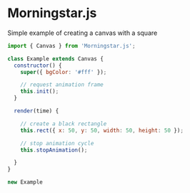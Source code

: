 # Morningstar.js

Simple example of creating a canvas with a square
```javascript
import { Canvas } from 'Morningstar.js';

class Example extends Canvas {
  constructor() {
    super({ bgColor: '#fff' });

    // request animation frame
    this.init();
  }

  render(time) {

    // create a black rectangle
    this.rect({ x: 50, y: 50, width: 50, height: 50 });

    // stop animation cycle
    this.stopAnimation();

  }
}

new Example
```
 
